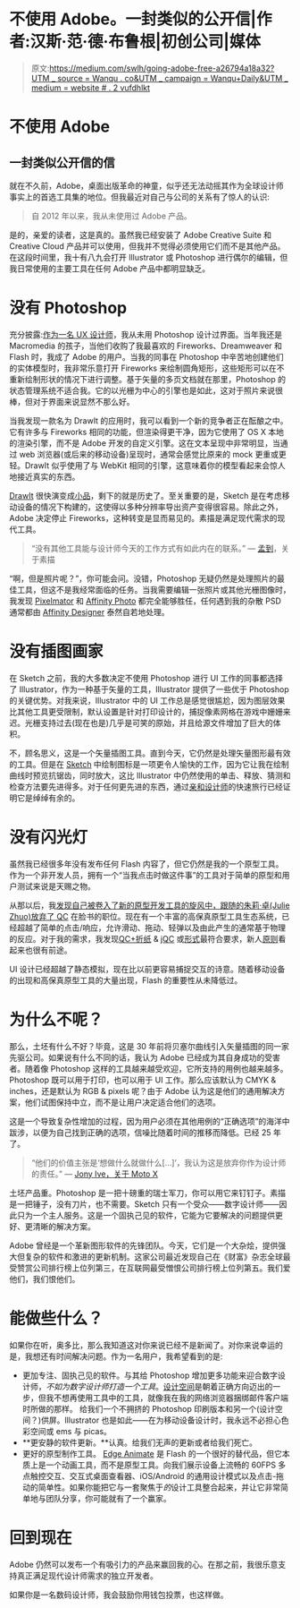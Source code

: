 # 不使用 Adobe。一封类似的公开信|作者:汉斯·范·德·布鲁根|初创公司|媒体

> 原文:[https://medium.com/swlh/going-adobe-free-a26794a18a32?UTM _ source = Wanqu . co&UTM _ campaign = Wanqu+Daily&UTM _ medium = website # . 2 vufdhlkt](https://medium.com/swlh/going-adobe-free-a26794a18a32?utm_source=wanqu.co&utm_campaign=Wanqu+Daily&utm_medium=website#.2vufdhlkt)



# 不使用 Adobe

## 一封类似公开信的信

就在不久前，Adobe，桌面出版革命的神童，似乎还无法动摇其作为全球设计师事实上的首选工具集的地位。但我最近对自己与公司的关系有了惊人的认识:

> 自 2012 年以来，我从未使用过 Adobe 产品。

是的，亲爱的读者，这是真的。虽然我已经安装了 Adobe Creative Suite 和 Creative Cloud 产品并可以使用，但我并不觉得必须使用它们而不是其他产品。在这段时间里，我十有八九会打开 Illustrator 或 Photoshop 进行偶尔的编辑，但我日常使用的主要工具在任何 Adobe 产品中都明显缺乏。

# 没有 Photoshop

充分披露:[作为一名 UX 设计师](https://blog.growth.supply/designers-healthcare-needs-you-stat-cdeb1ca7f9b9)，我从未用 Photoshop 设计过界面。当年我还是 Macromedia 的孩子，当他们收购了我最喜欢的 Fireworks、Dreamweaver 和 Flash 时，我成了 Adobe 的用户。当我的同事在 Photoshop 中辛苦地创建他们的实体模型时，我非常乐意打开 Fireworks 来绘制圆角矩形，这些矩形可以在不重新绘制形状的情况下进行调整。基于矢量的多页文档就在那里，Photoshop 的状态管理系统不适合我。它的以光栅为中心的引擎也是如此，这对于照片来说很棒，但对于界面来说显然不那么好。

当我发现一款名为 DrawIt 的应用时，我可以看到一个新的竞争者正在酝酿之中。它有许多与 Fireworks 相同的功能，但渲染得更干净，因为它使用了 OS X 本地的渲染引擎，而不是 Adobe 开发的自定义引擎。这在文本呈现中非常明显，当通过 web 浏览器(或后来的移动设备)呈现时，通常会感觉比原来的 mock 更重或更轻。DrawIt 似乎使用了与 WebKit 相同的引擎，这意味着你的模型看起来会惊人地接近真实的东西。

[DrawIt](http://www.macupdate.com/app/mac/23007/drawit) 很快演变成[小品](http://bohemiancoding.com/)，剩下的就是历史了。至关重要的是，Sketch 是在考虑移动设备的情况下构建的，这使得以多种分辨率导出资产变得很容易。除此之外，Adobe 决定停止 Fireworks，这种转变是显而易见的。素描是满足现代需求的现代工具。

> “没有其他工具能与设计师今天的工作方式有如此内在的联系。”
> — [孟到](https://twitter.com/MengTo)，关于素描

“啊，但是照片呢？”，你可能会问。没错，Photoshop 无疑仍然是处理照片的最佳工具，但这不是我经常面临的任务。当我需要编辑一张照片或其他光栅图像时，我发现 [Pixelmator](http://www.pixelmator.com/mac/) 和 [Affinity Photo](https://affinity.serif.com/en-us/photo/) 都完全能够胜任，任何遇到我的杂散 PSD 通常都由 [Affinity Designer](https://affinity.serif.com/en-us/designer/) 泰然自若地处理。

# 没有插图画家

在 Sketch 之前，我的大多数决定不使用 Photoshop 进行 UI 工作的同事都选择了 Illustrator，作为一种基于矢量的工具，Illustrator 提供了一些优于 Photoshop 的关键优势。对我来说，Illustrator 中的 UI 工作总是感觉很尴尬，因为图层效果比其他工具更受限制，默认设置是针对打印设计的，捕捉像素网格在游戏中姗姗来迟。光栅支持过去(现在也是)几乎是可笑的原始，并且给源文件增加了巨大的体积。

不，顾名思义，这是一个矢量插图工具。直到今天，它仍然是处理矢量图形最有效的工具。但是在 [Sketch](http://bohemiancoding.com/) 中绘制图标是一项更令人愉快的工作，因为它让我在绘制曲线时预览抗锯齿，同时放大，这比 Illustrator 中仍然使用的单击、释放、猜测和检查方法要先进得多。对于任何更先进的东西，通过[亲和设计师](https://affinity.serif.com/en-us/designer/)的快速旅行已经证明它是绰绰有余的。

# 没有闪光灯

虽然我已经很多年没有发布任何 Flash 内容了，但它仍然是我的一个原型工具。作为一个非开发人员，拥有一个“当我点击时做这件事”的工具对于简单的原型和用户测试来说是天赐之物。

从那以后，我[发现自己被卷入了新的原型开发工具的旋风中，跟随](/@verbiate/announcing-a-new-resource-for-interaction-design-b87901a57d65)[的朱莉·卓(Julie Zhuo)放弃了 QC](/the-year-of-the-looking-glass/go-big-by-going-home-af182add5a2f) 在脸书的职位。现在有一个丰富的高保真原型工具生态系统，已经超越了简单的点击/响应，允许滑动、拖动、轻弹以及由此产生的通常基于物理的反应。对于我的需求，我发现[QC+折纸](http://facebook.github.io/origami/) & [jQC](http://qcdesigners.com/index.php/forums/topic/100/it-s-finally-here-j-qc-1-0-a-u) 或[形式](http://www.relativewave.com/form/)最符合要求，新人[原则](http://principleformac.com)看起来也很有前途。

UI 设计已经超越了静态模拟，现在比以前更容易捕捉交互的诗意。随着移动设备的出现和高保真原型工具的大量出现，Flash 的重要性从未降低过。

# 为什么不呢？

那么，土坯有什么不好？毕竟，这是 30 年前将贝塞尔曲线引入矢量插图的同一家先驱公司。如果说有什么不同的话，我认为 Adobe 已经成为其自身成功的受害者。随着像 Photoshop 这样的工具越来越受欢迎，它所支持的用例也越来越多。Photoshop 既可以用于打印，也可以用于 UI 工作。那么应该默认为 CMYK & inches，还是默认为 RGB & pixels 呢？由于 Adobe 认为这是他们的通用解决方案，他们试图保持中立，而不是让用户决定适合他们的选项。

这是一个导致复杂性增加的过程，因为用户必须在其他用例的“正确选项”的海洋中跋涉，以便为自己找到正确的选项，信噪比随着时间的推移而降低。已经 25 年了。

> “他们的价值主张是‘想做什么就做什么[…]’，我认为这是放弃你作为设计师的责任。”
> — [Jony Ive，关于 Moto X](http://www.newyorker.com/magazine/2015/02/23/shape-things-come)

土坯产品重。Photoshop 是一把十磅重的瑞士军刀，你可以用它来钉钉子。素描是一把锤子，没有刀片，也不需要。Sketch 只有一个受众——数字设计师——因此只为一个主人服务。这是一个固执己见的软件，它能为它要解决的问题提供更好、更清晰的解决方案。

Adobe 曾经是一个革新图形软件的先锋团队。今天，它们是一个大杂烩，提供强大但复杂的软件和激进的更新机制。这家公司最近发现自己在《财富》杂志全球最受赞赏公司排行榜上位列第三，在互联网最受憎恨公司排行榜上位列第五。我们爱他们，我们恨他们。

# 能做些什么？

如果你在听，奥多比，那么我知道这对你来说已经不是新闻了。对你来说幸运的是，我想还有时间解决问题。作为一名用户，我希望看到的是:

*   更加专注、固执己见的软件。与其给 Photoshop 增加更多功能来迎合数字设计师，*不如为数字设计师打造一个工具*。[设计空间](https://www.youtube.com/watch?v=DRYF76Y40Zs)是朝着正确方向迈出的一步，但我不想再使用工具中的工具，就像我在我的网络浏览器捆绑邮件客户端时所做的那样。
    给我们一个不拥挤的 Photoshop 印刷版本和另一个(设计空间？)供屏。Illustrator 也是如此——在为移动设备设计时，我永远不必担心色彩空间或 ems 与 picas。
*   **更安静的软件更新。**认真。给我们无声的更新或者给我们死亡。
*   更好的原型制作工具。 [Edge Animate](https://creative.adobe.com/products/animate) 是 Flash 的一个很好的替代品，但它本质上是一个动画工具，而不是原型工具。向我们展示设备上流畅的 60FPS 多点触控交互、交互式桌面查看器、iOS/Android 的通用设计模式以及点击-拖动的简单性。如果你能把它与一套聚焦于*的*设计工具整合起来，并让它非常简单地与团队分享，你可能就有了一个赢家。

# 回到现在

Adobe 仍然可以发布一个有吸引力的产品来赢回我的心。在那之前，我很乐意支持真正满足现代设计师需求的独立开发者。

如果你是一名数码设计师，我会鼓励你用钱包投票，也这样做。

